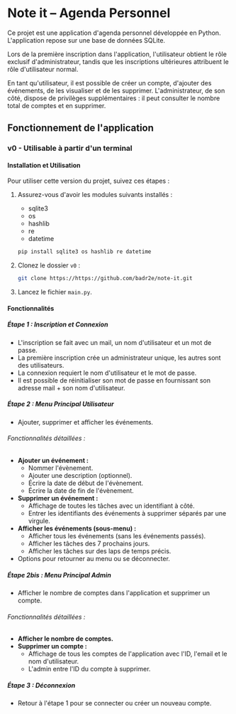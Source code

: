 # Note it – Agenda Personnel

Ce projet est une application d'agenda personnel développée en Python. L'application repose sur une base de données SQLite.

Lors de la première inscription dans l'application, l'utilisateur obtient le rôle exclusif d'administrateur, tandis que les inscriptions ultérieures attribuent le rôle d'utilisateur normal.

En tant qu'utilisateur, il est possible de créer un compte, d'ajouter des événements, de les visualiser et de les supprimer. L'administrateur, de son côté, dispose de privilèges supplémentaires : il peut consulter le nombre total de comptes et en supprimer.

## Fonctionnement de l'application 

### v0 - Utilisable à partir d'un terminal

#### Installation et Utilisation

Pour utiliser cette version du projet, suivez ces étapes :
1. Assurez-vous d'avoir les modules suivants installés :
    - sqlite3
    - os
    - hashlib
    - re
    - datetime

    ```bash
    pip install sqlite3 os hashlib re datetime
    ```

2. Clonez le dossier `v0` :
    ```bash
    git clone https://https://github.com/badr2e/note-it.git
    ```

3. Lancez le fichier `main.py`.

#### Fonctionnalités

##### Étape 1 : Inscription et Connexion
- L'inscription se fait avec un mail, un nom d'utilisateur et un mot de passe.
- La première inscription crée un administrateur unique, les autres sont des utilisateurs.
- La connexion requiert le nom d'utilisateur et le mot de passe.
- Il est possible de réinitialiser son mot de passe en fournissant son adresse mail + son nom d'utilisateur.

##### Étape 2 : Menu Principal Utilisateur
- Ajouter, supprimer et afficher les événements.
###### Fonctionnalités détaillées :
- **Ajouter un événement :**
  - Nommer l'évènement.
  - Ajouter une description (optionnel).
  - Écrire la date de début de l'évènement.
  - Écrire la date de fin de l'évènement.
- **Supprimer un événement :**
  - Affichage de toutes les tâches avec un identifiant à côté.
  - Entrer les identifiants des événements à supprimer séparés par une virgule.
- **Afficher les événements (sous-menu) :**
  - Afficher tous les événements (sans les événements passés).
  - Afficher les tâches des 7 prochains jours.
  - Afficher les tâches sur des laps de temps précis.
- Options pour retourner au menu ou se déconnecter.

##### Étape 2bis : Menu Principal Admin
- Afficher le nombre de comptes dans l'application et supprimer un compte.
###### Fonctionnalités détaillées :
- **Afficher le nombre de comptes.**
- **Supprimer un compte :**
  - Affichage de tous les comptes de l'application avec l'ID, l'email et le nom d'utilisateur.
  - L'admin entre l'ID du compte à supprimer.

##### Étape 3 : Déconnexion
- Retour à l'étape 1 pour se connecter ou créer un nouveau compte.
